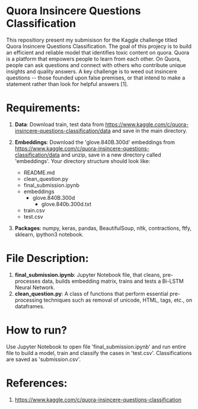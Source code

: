 # Quora Insincere Questions Classification

This repositiory present my submisison for the Kaggle challenge titled Quora Insincere Questions Classification. The goal of this projecy is to build an efficient and reliable model that identifies toxic content on quora. Quora is a platform that empowers people to learn from each other. On Quora, people can ask questions and connect with others who contribute unique insights and quality answers. A key challenge is to weed out insincere questions -- those founded upon false premises, or that intend to make a statement rather than look for helpful answers [1].


# Requirements:
1. **Data**: Download train, test data from https://www.kaggle.com/c/quora-insincere-questions-classification/data and save in the main directory.
2. **Embeddings**: Download the 'glove.840B.300d' embeddings from https://www.kaggle.com/c/quora-insincere-questions-classification/data and unzip, save in a new directory called 'embeddings'.
    Your directory structure should look like:  
    * README.md
    * clean_question.py  
    * final_submission.ipynb  
    * embeddings  
        * glove.840B.300d
            * glove.840b.300d.txt
    * train.csv
    * test.csv

3. **Packages**: numpy, keras, pandas, BeautifulSoup, nltk, contractions, ftfy, sklearn, ipython3 notebook.

# File Description:
1. **final_submission.ipynb**: Jupyter Notebook file, that cleans, pre-processes data, builds embedding matrix, trains and tests a Bi-LSTM Neural Network.
2. **clean_question.py**: A class of functions that perform essential pre-processing techniques such as removal of unicode, HTML, tags, etc., on dataframes.

# How to run?
Use Jupyter Notebook to open file 'final_submission.ipynb' and run entire file to build a model, train and classify the cases in 'test.csv'. Classifications are saved as 'submission.csv'.

# References:
1. https://www.kaggle.com/c/quora-insincere-questions-classification
